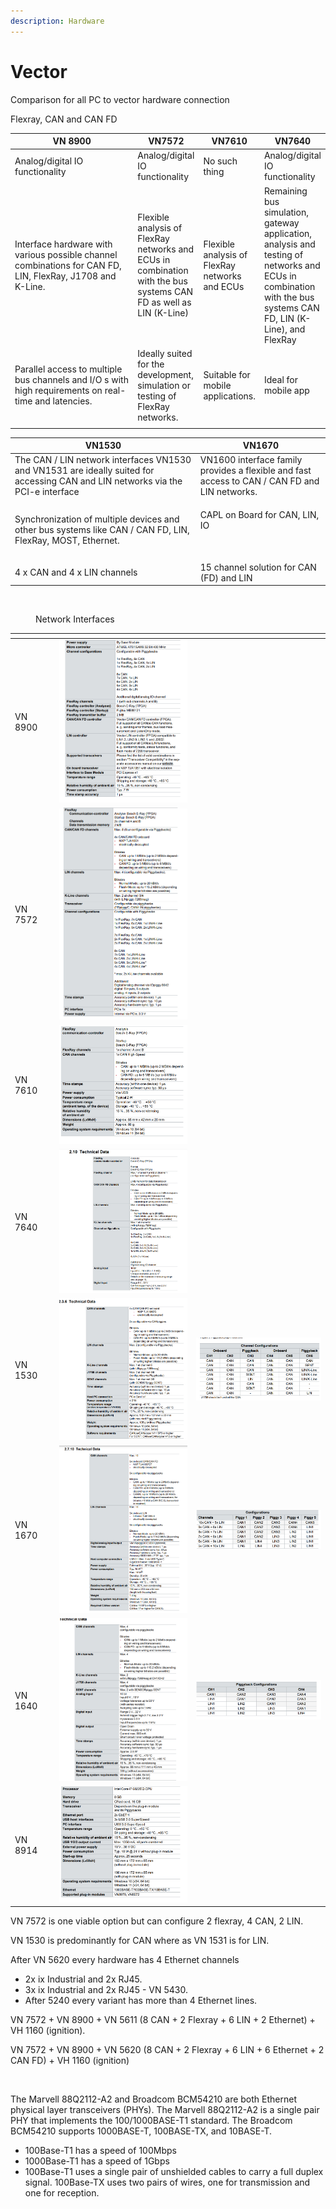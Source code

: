 ```yaml
---
description: Hardware
---
```


# Vector

Comparison for all PC to vector hardware connection

Flexray, CAN and CAN FD&#x20;

<table data-full-width="true"><thead><tr><th width="237.5">VN 8900</th><th>VN7572</th><th>VN7610</th><th>VN7640</th></tr></thead><tbody><tr><td>Analog/digital IO functionality</td><td>Analog/digital IO functionality</td><td>No such thing</td><td>Analog/digital IO functionality</td></tr><tr><td>Interface hardware with various possible channel combinations for CAN FD, LIN, FlexRay, J1708 and K-Line.</td><td>Flexible analysis of FlexRay networks and ECUs in combination with the bus systems CAN FD as well as LIN (K-Line)</td><td>Flexible analysis of FlexRay networks and ECUs </td><td>Remaining bus simulation, gateway application, analysis and testing of networks and ECUs in combination with the bus systems CAN FD, LIN (K-Line), and FlexRay</td></tr><tr><td>Parallel access to multiple bus channels and I/O s with high requirements on real-time and latencies.</td><td>Ideally suited for the development, simulation or testing of FlexRay networks.</td><td>Suitable for mobile applications.</td><td>Ideal for mobile app</td></tr><tr><td></td><td></td><td></td><td></td></tr></tbody></table>



| VN1530                                                                                                                           | VN1670                                                                                        |
| -------------------------------------------------------------------------------------------------------------------------------- | --------------------------------------------------------------------------------------------- |
| The CAN / LIN network interfaces VN1530 and VN1531 are ideally suited for accessing CAN and LIN networks via the PCI-e interface | VN1600 interface family provides a flexible and fast access to CAN / CAN FD and LIN networks. |
| Synchronization of multiple devices and other bus systems like CAN / CAN FD, LIN, FlexRay, MOST, Ethernet.                       | <p>CAPL on Board for CAN, LIN, IO</p><p><br></p>                                              |
| 4 x CAN and 4 x LIN channels                                                                                                     | 15 channel solution for CAN (FD) and LIN                                                      |

<figure><img src="https://cdn.vector.com/cms/content/products/NetworkInterfaces/graphics/PNI_Overview_graphic_EN_2022.jpg" alt=""><figcaption><p>Network Interfaces</p></figcaption></figure>

<table data-view="cards"><thead><tr><th></th><th></th><th></th><th></th></tr></thead><tbody><tr><td>VN 8900</td><td></td><td><img src="../.gitbook/assets/image (6).png" alt="" data-size="original"></td><td></td></tr><tr><td>VN 7572</td><td></td><td><img src="../.gitbook/assets/image (4).png" alt="" data-size="original"></td><td></td></tr><tr><td>VN 7610</td><td></td><td><img src="../.gitbook/assets/image (15).png" alt=""></td><td></td></tr><tr><td>VN 7640</td><td></td><td><img src="../.gitbook/assets/image (16).png" alt=""></td><td></td></tr><tr><td>VN 1530</td><td></td><td><img src="../.gitbook/assets/image (9).png" alt=""></td><td><img src="../.gitbook/assets/image (3).png" alt=""></td></tr><tr><td>VN 1670</td><td></td><td><img src="../.gitbook/assets/image (17).png" alt=""></td><td><img src="../.gitbook/assets/image (1).png" alt=""></td></tr><tr><td>VN 1640</td><td></td><td><img src="../.gitbook/assets/image (2).png" alt=""></td><td><img src="../.gitbook/assets/image (18).png" alt=""></td></tr><tr><td>VN 8914</td><td></td><td><img src="../.gitbook/assets/image (20).png" alt="" data-size="original"></td><td></td></tr></tbody></table>



VN 7572 is one viable option but can configure 2 flexray, 4 CAN, 2 LIN.

VN 1530 is predominantly for CAN where as VN 1531 is for LIN.

After VN 5620 every hardware has 4 Ethernet channels

* 2x ix Industrial and 2x RJ45.
* 3x ix Industrial and 2x RJ45 - VN 5430.
* After 5240 every variant has more than 4 Ethernet lines.

VN 7572 + VN 8900 + VN 5611 (8 CAN + 2 Flexray + 6 LIN + 2 Ethernet) + VH 1160 (ignition).

VN 7572 + VN 8900 + VN 5620 (8 CAN + 2 Flexray + 6 LIN + 6 Ethernet + 2 CAN FD) + VH 1160 (ignition)



<figure><img src="https://cdn.vector.com/_processed_/e/7/csm_Ethernet_Use_Cases_EN_85428acaa1.jpg" alt=""><figcaption></figcaption></figure>

The Marvell 88Q2112-A2 and Broadcom BCM54210 are both Ethernet physical layer transceivers (PHYs). The Marvell 88Q2112-A2 is a single pair PHY that implements the 100/1000BASE-T1 standard. The Broadcom BCM54210 supports 1000BASE-T, 100BASE-TX, and 10BASE-T.



* 100Base-T1 has a speed of 100Mbps
* 1000Base-T1 has a speed of 1Gbps
* 100Base-T1 uses a single pair of unshielded cables to carry a full duplex signal. 100Base-TX uses two pairs of wires, one for transmission and one for reception.

